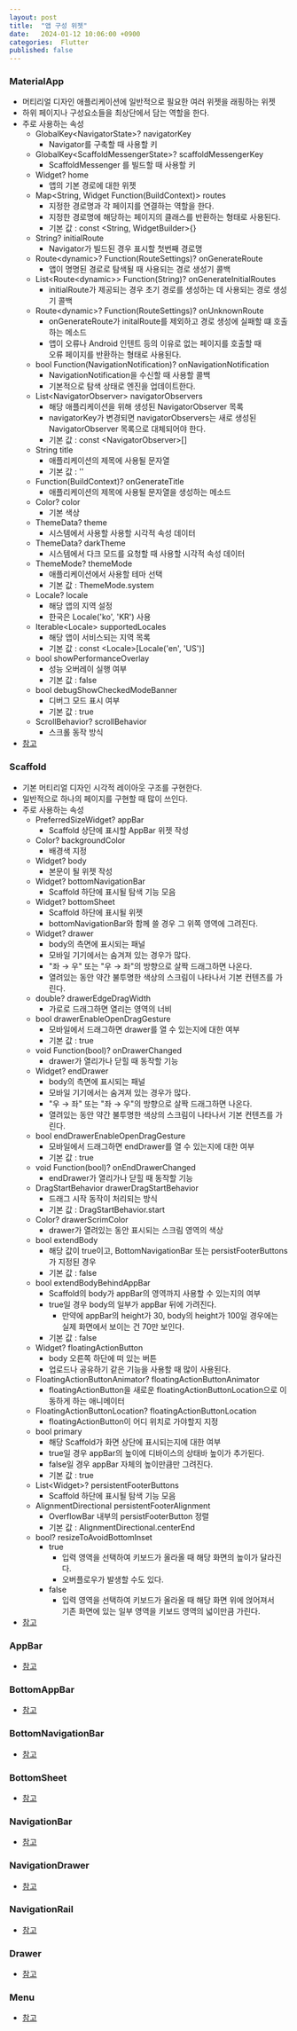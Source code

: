 ```yaml
---
layout: post
title:  "앱 구성 위젯"
date:   2024-01-12 10:06:00 +0900
categories:  Flutter
published: false
---
```


### MaterialApp

- 머티리얼 디자인 애플리케이션에 일반적으로 필요한 여러 위젯을 래핑하는 위젯
- 하위 페이지나 구성요소들을 최상단에서 담는 역할을 한다.
- 주로 사용하는 속성
    - GlobalKey&lt;NavigatorState>? navigatorKey
        - Navigator를 구축할 때 사용할 키
    - GlobalKey&lt;ScaffoldMessengerState>? scaffoldMessengerKey
        - ScaffoldMessenger 를 빌드할 때 사용할 키
    - Widget? home
        - 앱의 기본 경로에 대한 위젯
    - Map&lt;String, Widget Function(BuildContext)> routes
        - 지정한 경로명과 각 페이지를 연결하는 역할을 한다.
        - 지정한 경로명에 해당하는 페이지의 클래스를 반환하는 형태로 사용된다.
        - 기본 값 : const &lt;String, WidgetBuilder>{}
    - String? initialRoute
        - Navigator가 빌드된 경우 표시할 첫번째 경로명
    - Route&lt;dynamic>? Function(RouteSettings)? onGenerateRoute
        - 앱이 명명된 경로로 탐색될 때 사용되는 경로 생성기 콜백
    - List&lt;Route&lt;dynamic>> Function(String)? onGenerateInitialRoutes
        - initialRoute가 제공되는 경우 초기 경로를 생성하는 데 사용되는 경로 생성기 콜백
    - Route&lt;dynamic>? Function(RouteSettings)? onUnknownRoute
        - onGenerateRoute가 initalRoute를 제외하고 경로 생성에 실패할 떄 호출하는 메소드
        - 앱이 오류나 Android 인텐트 등의 이유로 없는 페이지를 호출할 때  
        오류 페이지를 반환하는 형태로 사용된다.
    - bool Function(NavigationNotification)? onNavigationNotification
        - NavigationNotification을 수신할 때 사용할 콜백
        - 기본적으로 탐색 상태로 엔진을 업데이트한다.
    - List&lt;NavigatorObserver> navigatorObservers
        - 해당 애플리케이션을 위해 생성된 NavigatorObserver 목록
        - navigatorKey가 변경되면 navigatorObservers는 새로 생성된 NavigatorObserver 목록으로 대체되어야 한다.
        - 기본 값 : const &lt;NavigatorObserver>[]
    - String title
        - 애플리케이션의 제목에 사용될 문자열
        - 기본 값 : ''
    - Function(BuildContext)? onGenerateTitle
        - 애플리케이션의 제목에 사용될 문자열을 생성하는 메소드
    - Color? color
        - 기본 색상
    - ThemeData? theme
        - 시스템에서 사용할 사용할 시각적 속성 데이터
    - ThemeData? darkTheme
        - 시스템에서 다크 모드를 요청할 때 사용할 시각적 속성 데이터
    - ThemeMode? themeMode
        -  애플리케이션에서 사용할 테마 선택
        - 기본 값 : ThemeMode.system
    - Locale? locale
        - 해당 앱의 지역 설정
        - 한국은 Locale('ko', 'KR') 사용
    - Iterable&lt;Locale> supportedLocales
        - 해당 앱이 서비스되는 지역 목록
        - 기본 값 : const &lt;Locale>[Locale('en', 'US')]
    - bool showPerformanceOverlay
        - 성능 오버레이 실행 여부
        - 기본 값 : false
    - bool debugShowCheckedModeBanner
        - 디버그 모드 표시 여부
        - 기본 값 : true
    - ScrollBehavior? scrollBehavior
        - 스크롤 동작 방식
- [참고](https://api.flutter.dev/flutter/material/MaterialApp-class.html)

### Scaffold

- 기본 머티리얼 디자인 시각적 레이아웃 구조를 구현한다.
- 일반적으로 하나의 페이지를 구현할 때 많이 쓰인다.
- 주로 사용하는 속성
    - PreferredSizeWidget? appBar
        - Scaffold 상단에 표시할 AppBar 위젯 작성
    - Color? backgroundColor
        - 배경색 지정
    - Widget? body
        - 본문이 될 위젯 작성
    - Widget? bottomNavigationBar
        - Scaffold 하단에 표시될 탐색 기능 모음
    - Widget? bottomSheet
        - Scaffold 하단에 표시될 위젯
        - bottomNavigationBar와 함께 쓸 경우 그 위쪽 영역에 그려진다.
    - Widget? drawer
        - body의 측면에 표시되는 패널
        - 모바일 기기에서는 숨겨져 있는 경우가 많다.
        - "좌 → 우" 또는 "우 → 좌"의 방향으로 살짝 드래그하면 나온다.
        - 열려있는 동안 약간 불투명한 색상의 스크림이 나타나서 기본 컨텐츠를 가린다.
    - double? drawerEdgeDragWidth
        - 가로로 드래그하면 열리는 영역의 너비
    - bool drawerEnableOpenDragGesture
        - 모바일에서 드래그하면 drawer를 열 수 있는지에 대한 여부
        - 기본 값 : true
    - void Function(bool)? onDrawerChanged
        - drawer가 열리가나 닫힐 때 동작할 기능
    - Widget? endDrawer
        - body의 측면에 표시되는 패널
        - 모바일 기기에서는 숨겨져 있는 경우가 많다.
        - "우 → 좌" 또는 "좌 → 우"의 방향으로 살짝 드래그하면 나온다.
        - 열려있는 동안 약간 불투명한 색상의 스크림이 나타나서 기본 컨텐츠를 가린다.
    - bool endDrawerEnableOpenDragGesture
        - 모바일에서 드래그하면 endDrawer를 열 수 있는지에 대한 여부
        - 기본 값 : true
    - void Function(bool)? onEndDrawerChanged
        - endDrawer가 열리가나 닫힐 때 동작할 기능
    - DragStartBehavior drawerDragStartBehavior
        - 드래그 시작 동작이 처리되는 방식
        - 기본 값 : DragStartBehavior.start
    - Color? drawerScrimColor
        - drawer가 열려있는 동안 표시되는 스크림 영역의 색상
    - bool extendBody
        - 해당 값이 true이고, BottomNavigationBar 또는 persistFooterButtons가 지정된 경우
        - 기본 값 : false
    - bool extendBodyBehindAppBar
        - Scaffold의 body가 appBar의 영역까지 사용할 수 있는지의 여부
        - true일 경우 body의 일부가 appBar 뒤에 가려진다.
            - 만약에 appBar의 height가 30, body의 height가 100일 경우에는  
            실제 화면에서 보이는 건 70만 보인다. 
        - 기본 값 : false
    - Widget? floatingActionButton
        - body 오른쪽 하단에 떠 있는 버튼
        - 업로드나 공유하기 같은 기능을 사용할 때 많이 사용된다.
    - FloatingActionButtonAnimator? floatingActionButtonAnimator
        - floatingActionButton을 새로운 floatingActionButtonLocation으로 이동하게 하는 애니메이터
    - FloatingActionButtonLocation? floatingActionButtonLocation
        - floatingActionButton이 어디 위치로 가야할지 지정
    - bool primary
        - 해당 Scaffold가 화면 상단에 표시되는지에 대한 여부
        - true일 경우 appBar의 높이에 디바이스의 상태바 높이가 추가된다.
        - false일 경우 appBar 자체의 높이만큼만 그려진다.
        - 기본 값 : true
    - List&lt;Widget>? persistentFooterButtons
        - Scaffold 하단에 표시될 탐색 기능 모음
    - AlignmentDirectional persistentFooterAlignment
        - OverflowBar 내부의 persistFooterButton 정렬
        - 기본 값 : AlignmentDirectional.centerEnd
    - bool? resizeToAvoidBottomInset
        - true
            - 입력 영역을 선택하여 키보드가 올라올 때 해당 화면의 높이가 달라진다.
            - 오버플로우가 발생할 수도 있다.
        - false
            - 입력 영역을 선택하여 키보드가 올라올 때 해당 화면 위에 얹어져서  
            기존 화면에 있는 일부 영역을 키보드 영역의 넓이만큼 가린다.
- [참고](https://api.flutter.dev/flutter/material/Scaffold-class.html)

### AppBar

- [참고](https://api.flutter.dev/flutter/material/AppBar-class.html)

### BottomAppBar

- [참고](https://api.flutter.dev/flutter/material/BottomAppBar-class.html)

### BottomNavigationBar

- [참고](https://api.flutter.dev/flutter/material/BottomNavigationBar-class.html)

### BottomSheet

- [참고](https://api.flutter.dev/flutter/material/BottomSheet-class.html)


### NavigationBar

- [참고](https://api.flutter.dev/flutter/material/NavigationBar-class.html)


### NavigationDrawer

- [참고](https://api.flutter.dev/flutter/material/NavigationDrawer-class.html)


### NavigationRail

- [참고](https://api.flutter.dev/flutter/material/NavigationRail-class.html)


### Drawer

- [참고](https://api.flutter.dev/flutter/material/Drawer-class.html)


### Menu

- [참고](https://api.flutter.dev/flutter/material/MenuBar-class.html)
